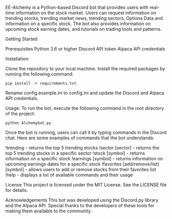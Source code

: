 
EE-Alchemy is a Python-based Discord bot that provides users with real-time information on the stock market. Users can request information on trending stocks, trending market news, trending sectors, Options Data and information on a specific stock. The bot also provides information on upcoming stock earning dates, and tutorials on trading tools and patterns.

Getting Started


Prerequisites
Python 3.6 or higher
Discord API token
Alpaca API credentials


Installation:

Clone the repository to your local machine.
Install the required packages by running the following command:

`pip install -r requirements.txt`

Rename config.example.ini to config.ini and update the Discord and Alpaca API credentials.

Usage:
To run the bot, execute the following command in the root directory of the project:


`python Alchemybot.py`

Once the bot is running, users can call it by typing commands in the Discord chat. Here are some examples of commands that the bot understands:

!trending - returns the top 5 trending stocks
!sector [sector] - returns the top 5 trending stocks in a specific sector
!stock [symbol] - returns information on a specific stock
!earnings [symbol] - returns information on upcoming earnings dates for a specific stock
!favorites [add/remove/list] [symbol] - allows users to add or remove stocks from their favorites list
!help - displays a list of available commands and their usage


License
This project is licensed under the MIT License. See the LICENSE file for details.

Acknowledgements
This bot was developed using the Discord.py library and the Alpaca API. Special thanks to the developers of these tools for making them available to the community.
